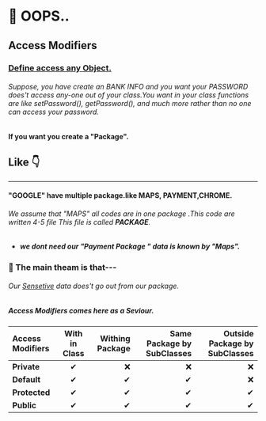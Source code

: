 # **🔴 OOPS..**

## Access Modifiers

 ### <u> Define access any Object.</u>
 ###### Suppose, you have create an BANK INFO and you want your PASSWORD does't access any-one out of your class.You want in your class functions are like setPassword(), getPassword(), and much more rather than no one can access your password.
 
 #### If you want you create  a "Package".
 ## Like 👇

 ---
 #### **"GOOGLE"** have multiple package.like MAPS, PAYMENT,CHROME.
 ###### We assume that "MAPS" all codes are in one package .This code are written 4-5 file This file is called **PACKAGE**.
- ##### we dont need our "Payment Package " data is known by "Maps".

 ### 📌 The main theam is that---
 ###### Our <u>Sensetive</u> data does't go out from our package.
 ##### **Access Modifiers** comes here as a Seviour.


| Access Modifiers | With in Class| Withing Package | Same Package by SubClasses | Outside Package by SubClasses|
| :---         |       :---:      |          ---: |            ---: |          ---: |
| **Private**  | ✔  |❌    |   ❌   | ❌   |❌
| **Default**  |  ✔    | ✔      |  ✔      | ❌    |
| **Protected**  |  ✔    | ✔      |✔      |   ✔  |
| **Public**  |  ✔    | ✔      | ✔      | ✔    |







